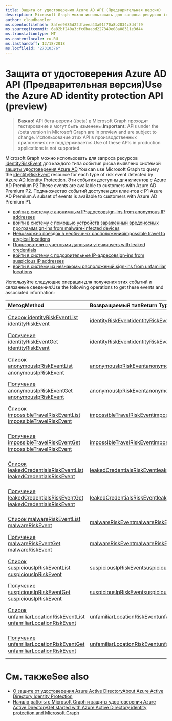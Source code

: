 ```yaml
---
title: Защита от удостоверения Azure AD API (Предварительная версия)
description: Microsoft Graph можно использовать для запроса ресурсов identityRiskEvent для каждого типа события риска выявлено системой защиты удостоверения Azure AD. Эти события доступны для клиентов с Azure AD Premium P2. Подмножество событий доступен для клиентов с P1 Azure AD Premium.
author: cloudhandler
ms.openlocfilehash: 8afee9685d22dfaeea43a01f70a8b2834c8d4ff9
ms.sourcegitcommit: 6a82bf240a3cfc0baabd227349e08a08311e3d44
ms.translationtype: MT
ms.contentlocale: ru-RU
ms.lasthandoff: 12/18/2018
ms.locfileid: "27310376"
---
```

# <a name="use-the-azure-ad-identity-protection-api-preview"></a><span data-ttu-id="9386f-105">Защита от удостоверения Azure AD API (Предварительная версия)</span><span class="sxs-lookup"><span data-stu-id="9386f-105">Use the Azure AD identity protection API (preview)</span></span>

> <span data-ttu-id="9386f-106">**Важно!** API бета-версии (/beta) в Microsoft Graph проходят тестирование и могут быть изменены.</span><span class="sxs-lookup"><span data-stu-id="9386f-106">**Important:** APIs under the /beta version in Microsoft Graph are in preview and are subject to change.</span></span> <span data-ttu-id="9386f-107">Использование этих API в производственных приложениях не поддерживается.</span><span class="sxs-lookup"><span data-stu-id="9386f-107">Use of these APIs in production applications is not supported.</span></span>

<span data-ttu-id="9386f-108">Microsoft Graph можно использовать для запроса ресурсов [identityRiskEvent](identityriskevent.md) для каждого типа события риска выявлено системой [защиты удостоверения Azure AD](https://docs.microsoft.com/en-us/azure/active-directory/active-directory-identityprotection).</span><span class="sxs-lookup"><span data-stu-id="9386f-108">You can use Microsoft Graph to query the [identityRiskEvent](identityriskevent.md) resource for each type of risk event detected by [Azure AD Identity Protection](https://docs.microsoft.com/en-us/azure/active-directory/active-directory-identityprotection).</span></span> <span data-ttu-id="9386f-109">Эти события доступны для клиентов с Azure AD Premium P2.</span><span class="sxs-lookup"><span data-stu-id="9386f-109">These events are available to customers with Azure AD Premium P2.</span></span> <span data-ttu-id="9386f-110">Подмножество событий доступен для клиентов с P1 Azure AD Premium.</span><span class="sxs-lookup"><span data-stu-id="9386f-110">A subset of events is available to customers with Azure AD Premium P1.</span></span>

* [<span data-ttu-id="9386f-111">войти в систему с анонимным IP-адресов</span><span class="sxs-lookup"><span data-stu-id="9386f-111">sign-ins from anonymous IP addresses</span></span>](anonymousipriskevent.md)
* [<span data-ttu-id="9386f-112">войти в систему с помощью устройств зараженный вредоносных программ</span><span class="sxs-lookup"><span data-stu-id="9386f-112">sign-ins from malware-infected devices</span></span>](malwareriskevent.md)
* [<span data-ttu-id="9386f-113">Невозможно поездок в необычных расположений</span><span class="sxs-lookup"><span data-stu-id="9386f-113">impossible travel to atypical locations</span></span>](impossibletravelriskevent.md)
* [<span data-ttu-id="9386f-114">Пользователи с учетными данными утечки</span><span class="sxs-lookup"><span data-stu-id="9386f-114">users with leaked credentials</span></span>](leakedcredentialsriskevent.md)
* [<span data-ttu-id="9386f-115">войти в систему с подозрительные IP-адресов</span><span class="sxs-lookup"><span data-stu-id="9386f-115">sign-ins from suspicious IP addresses</span></span>](suspiciousipriskevent.md)
* [<span data-ttu-id="9386f-116">войти в систему из незнакомы расположений.</span><span class="sxs-lookup"><span data-stu-id="9386f-116">sign-ins from unfamiliar locations</span></span>](unfamiliarlocationriskevent.md)

<span data-ttu-id="9386f-117">Используйте следующие операции для получения этих событий и связанные сведения:</span><span class="sxs-lookup"><span data-stu-id="9386f-117">Use the following operations to get these events and associated information:</span></span>

| <span data-ttu-id="9386f-118">Метод</span><span class="sxs-lookup"><span data-stu-id="9386f-118">Method</span></span>           | <span data-ttu-id="9386f-119">Возвращаемый тип</span><span class="sxs-lookup"><span data-stu-id="9386f-119">Return Type</span></span>    |<span data-ttu-id="9386f-120">Описание</span><span class="sxs-lookup"><span data-stu-id="9386f-120">Description</span></span>|
|:---------------|:--------|:----------|
|[<span data-ttu-id="9386f-121">Список identityRiskEvent</span><span class="sxs-lookup"><span data-stu-id="9386f-121">List identityRiskEvent</span></span>](../api/identityriskevent-get.md) |[<span data-ttu-id="9386f-122">identityRiskEvent</span><span class="sxs-lookup"><span data-stu-id="9386f-122">identityRiskEvent</span></span>](identityriskevent.md)| <span data-ttu-id="9386f-123">Получение коллекции identityRiskEvent.</span><span class="sxs-lookup"><span data-stu-id="9386f-123">Get identityRiskEvent collection.</span></span> |
|[<span data-ttu-id="9386f-124">Получение identityRiskEvent</span><span class="sxs-lookup"><span data-stu-id="9386f-124">Get identityRiskEvent</span></span>](../api/identityriskevent-get.md) |[<span data-ttu-id="9386f-125">identityRiskEvent</span><span class="sxs-lookup"><span data-stu-id="9386f-125">identityRiskEvent</span></span>](identityriskevent.md)| <span data-ttu-id="9386f-126">Получите объект identityRiskEvent.</span><span class="sxs-lookup"><span data-stu-id="9386f-126">Get identityRiskEvent object.</span></span> |
|[<span data-ttu-id="9386f-127">Список anonymousIpRiskEvent</span><span class="sxs-lookup"><span data-stu-id="9386f-127">List anonymousIpRiskEvent</span></span>](../api/anonymousipriskevent-get.md) |[<span data-ttu-id="9386f-128">anonymousIpRiskEvent</span><span class="sxs-lookup"><span data-stu-id="9386f-128">anonymousIpRiskEvent</span></span>](anonymousipriskevent.md)| <span data-ttu-id="9386f-129">Получение коллекции anonymousIpRiskEvent.</span><span class="sxs-lookup"><span data-stu-id="9386f-129">Get anonymousIpRiskEvent collection.</span></span> |
|[<span data-ttu-id="9386f-130">Получение anonymousIpRiskEvent</span><span class="sxs-lookup"><span data-stu-id="9386f-130">Get anonymousIpRiskEvent</span></span>](../api/anonymousipriskevent-get.md) |[<span data-ttu-id="9386f-131">anonymousIpRiskEvent</span><span class="sxs-lookup"><span data-stu-id="9386f-131">anonymousIpRiskEvent</span></span>](anonymousipriskevent.md)| <span data-ttu-id="9386f-132">Получите объект anonymousIpRiskEvent.</span><span class="sxs-lookup"><span data-stu-id="9386f-132">Get anonymousIpRiskEvent object.</span></span> |
|[<span data-ttu-id="9386f-133">Список impossibleTravelRiskEvent</span><span class="sxs-lookup"><span data-stu-id="9386f-133">List impossibleTravelRiskEvent</span></span>](../api/impossibletravelriskevent-get.md) |[<span data-ttu-id="9386f-134">impossibleTravelRiskEvent</span><span class="sxs-lookup"><span data-stu-id="9386f-134">impossibleTravelRiskEvent</span></span>](impossibletravelriskevent.md)| <span data-ttu-id="9386f-135">Получение коллекции impossibleTravelRiskEvent.</span><span class="sxs-lookup"><span data-stu-id="9386f-135">Get impossibleTravelRiskEvent collection.</span></span> |
|[<span data-ttu-id="9386f-136">Получение impossibleTravelRiskEvent</span><span class="sxs-lookup"><span data-stu-id="9386f-136">Get impossibleTravelRiskEvent</span></span>](../api/impossibletravelriskevent-get.md) |[<span data-ttu-id="9386f-137">impossibleTravelRiskEvent</span><span class="sxs-lookup"><span data-stu-id="9386f-137">impossibleTravelRiskEvent</span></span>](impossibletravelriskevent.md)| <span data-ttu-id="9386f-138">Получите объект impossibleTravelRiskEvent.</span><span class="sxs-lookup"><span data-stu-id="9386f-138">Get impossibleTravelRiskEvent object.</span></span> |
|[<span data-ttu-id="9386f-139">Список leakedCredentialsRiskEvent</span><span class="sxs-lookup"><span data-stu-id="9386f-139">List leakedCredentialsRiskEvent</span></span>](../api/leakedcredentialsriskevent-get.md) |[<span data-ttu-id="9386f-140">leakedCredentialsRiskEvent</span><span class="sxs-lookup"><span data-stu-id="9386f-140">leakedCredentialsRiskEvent</span></span>](leakedcredentialsriskevent.md)| <span data-ttu-id="9386f-141">Получение коллекции leakedCredentialsRiskEvent.</span><span class="sxs-lookup"><span data-stu-id="9386f-141">Get leakedCredentialsRiskEvent collection.</span></span> |
|[<span data-ttu-id="9386f-142">Получение leakedCredentialsRiskEvent</span><span class="sxs-lookup"><span data-stu-id="9386f-142">Get leakedCredentialsRiskEvent</span></span>](../api/leakedcredentialsriskevent-get.md) |[<span data-ttu-id="9386f-143">leakedCredentialsRiskEvent</span><span class="sxs-lookup"><span data-stu-id="9386f-143">leakedCredentialsRiskEvent</span></span>](leakedcredentialsriskevent.md)| <span data-ttu-id="9386f-144">Получите объект leakedCredentialsRiskEvent.</span><span class="sxs-lookup"><span data-stu-id="9386f-144">Get leakedCredentialsRiskEvent object.</span></span> |
|[<span data-ttu-id="9386f-145">Список malwareRiskEvent</span><span class="sxs-lookup"><span data-stu-id="9386f-145">List malwareRiskEvent</span></span>](../api/malwareriskevent-get.md) |[<span data-ttu-id="9386f-146">malwareRiskEvent</span><span class="sxs-lookup"><span data-stu-id="9386f-146">malwareRiskEvent</span></span>](malwareriskevent.md)| <span data-ttu-id="9386f-147">Получение коллекции malwareRiskEvent.</span><span class="sxs-lookup"><span data-stu-id="9386f-147">Get malwareRiskEvent collection.</span></span> |
|[<span data-ttu-id="9386f-148">Получение malwareRiskEvent</span><span class="sxs-lookup"><span data-stu-id="9386f-148">Get malwareRiskEvent</span></span>](../api/malwareriskevent-get.md) |[<span data-ttu-id="9386f-149">malwareRiskEvent</span><span class="sxs-lookup"><span data-stu-id="9386f-149">malwareRiskEvent</span></span>](malwareriskevent.md)| <span data-ttu-id="9386f-150">Получите объект malwareRiskEvent.</span><span class="sxs-lookup"><span data-stu-id="9386f-150">Get malwareRiskEvent object.</span></span> |
|[<span data-ttu-id="9386f-151">Список suspiciousIpRiskEvent</span><span class="sxs-lookup"><span data-stu-id="9386f-151">List suspiciousIpRiskEvent</span></span>](../api/suspiciousipriskevent-get.md) |[<span data-ttu-id="9386f-152">suspiciousIpRiskEvent</span><span class="sxs-lookup"><span data-stu-id="9386f-152">suspiciousIpRiskEvent</span></span>](suspiciousipriskevent.md)| <span data-ttu-id="9386f-153">Получение коллекции suspiciousIpRiskEvent.</span><span class="sxs-lookup"><span data-stu-id="9386f-153">Get suspiciousIpRiskEvent collection.</span></span> |
|[<span data-ttu-id="9386f-154">Получение suspiciousIpRiskEvent</span><span class="sxs-lookup"><span data-stu-id="9386f-154">Get suspiciousIpRiskEvent</span></span>](../api/suspiciousipriskevent-get.md) |[<span data-ttu-id="9386f-155">suspiciousIpRiskEvent</span><span class="sxs-lookup"><span data-stu-id="9386f-155">suspiciousIpRiskEvent</span></span>](suspiciousipriskevent.md)| <span data-ttu-id="9386f-156">Получите объект suspiciousIpRiskEvent.</span><span class="sxs-lookup"><span data-stu-id="9386f-156">Get suspiciousIpRiskEvent object.</span></span> |
|[<span data-ttu-id="9386f-157">Список unfamiliarLocationRiskEvent</span><span class="sxs-lookup"><span data-stu-id="9386f-157">List unfamiliarLocationRiskEvent</span></span>](../api/unfamiliarlocationriskevent-get.md) |[<span data-ttu-id="9386f-158">unfamiliarLocationRiskEvent</span><span class="sxs-lookup"><span data-stu-id="9386f-158">unfamiliarLocationRiskEvent</span></span>](unfamiliarlocationriskevent.md)| <span data-ttu-id="9386f-159">Получение коллекции unfamiliarLocationRiskEvent.</span><span class="sxs-lookup"><span data-stu-id="9386f-159">Get unfamiliarLocationRiskEvent collection.</span></span> |
|[<span data-ttu-id="9386f-160">Получение unfamiliarLocationRiskEvent</span><span class="sxs-lookup"><span data-stu-id="9386f-160">Get unfamiliarLocationRiskEvent</span></span>](../api/unfamiliarlocationriskevent-get.md) |[<span data-ttu-id="9386f-161">unfamiliarLocationRiskEvent</span><span class="sxs-lookup"><span data-stu-id="9386f-161">unfamiliarLocationRiskEvent</span></span>](unfamiliarlocationriskevent.md)| <span data-ttu-id="9386f-162">Получите объект unfamiliarLocationRiskEvent.</span><span class="sxs-lookup"><span data-stu-id="9386f-162">Get unfamiliarLocationRiskEvent object.</span></span> |

# <a name="see-also"></a><span data-ttu-id="9386f-163">См. также</span><span class="sxs-lookup"><span data-stu-id="9386f-163">See also</span></span>

* [<span data-ttu-id="9386f-164">О защите от удостоверения Azure Active Directory</span><span class="sxs-lookup"><span data-stu-id="9386f-164">About Azure Active Directory Identity Protection</span></span>](https://docs.microsoft.com/en-us/azure/active-directory/active-directory-identityprotection)
* [<span data-ttu-id="9386f-165">Начало работы с Microsoft Graph и защиты удостоверения Azure Active Directory</span><span class="sxs-lookup"><span data-stu-id="9386f-165">Get started with Azure Active Directory identity protection and Microsoft Graph</span></span>](https://docs.microsoft.com/en-us/azure/active-directory/active-directory-identityprotection-graph-getting-started)
